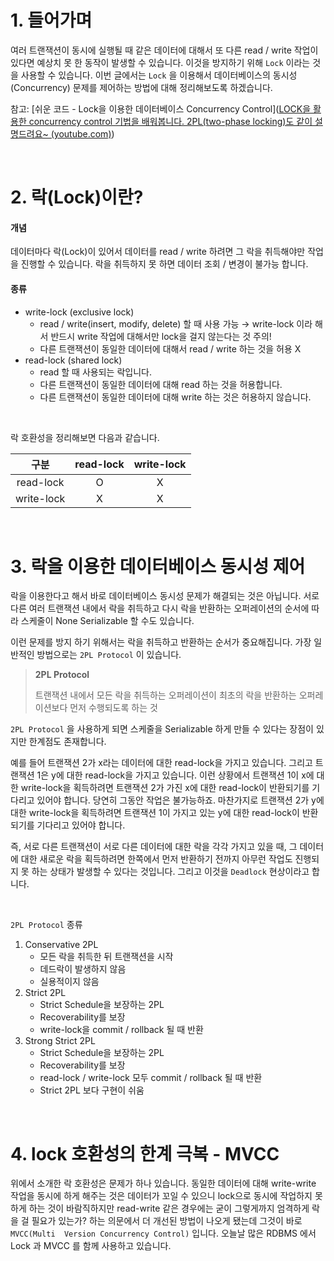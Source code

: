 # 1. 들어가며

여러 트랜잭션이 동시에 실행될 때 같은 데이터에 대해서 또 다른 read / write 작업이 있다면 예상치 못 한 동작이 발생할 수 있습니다. 이것을 방지하기 위해 `Lock` 이라는 것을 사용할 수 있습니다. 이번 글에서는 `Lock` 을 이용해서 데이터베이스의 동시성(Concurrency) 문제를 제어하는 방법에 대해 정리해보도록 하겠습니다.

참고: [쉬운 코드 - Lock을 이용한 데이터베이스 Concurrency Control]([LOCK을 활용한 concurrency control 기법을 배워봅니다. 2PL(two-phase locking)도 같이 설명드려요~ (youtube.com)](https://www.youtube.com/watch?v=0PScmeO3Fig&list=PLcXyemr8ZeoREWGhhZi5FZs6cvymjIBVe&index=18))

&nbsp;

# 2. 락(Lock)이란?

#### 개념

데이터마다 락(Lock)이 있어서 데이터를 read / write 하려면 그 락을 취득해야만 작업을 진행할 수 있습니다. 락을 취득하지 못 하면 데이터 조회 / 변경이 불가능 합니다.

#### 종류

- write-lock (exclusive lock)
  - read / write(insert, modify, delete) 할 때 사용 가능 → write-lock 이라 해서 반드시 write 작업에 대해서만 lock을 걸지 않는다는 것 주의!
  - 다른 트랜잭션이 동일한 데이터에 대해서 read / write 하는 것을 허용 X
- read-lock (shared lock)
  - read 할 때 사용되는 락입니다. 
  - 다른 트랜잭션이 동일한 데이터에 대해 read 하는 것을 허용합니다.
  - 다른 트랜잭션이 동일한 데이터에 대해 write 하는 것은 허용하지 않습니다.

<br>

락 호환성을 정리해보면 다음과 같습니다.

|    구분    | read-lock | write-lock |
| :--------: | :-------: | :--------: |
| read-lock  |     O     |     X      |
| write-lock |     X     |     X      |

&nbsp;

# 3. 락을 이용한 데이터베이스 동시성 제어

 락을 이용한다고 해서 바로 데이터베이스 동시성 문제가 해결되는 것은 아닙니다. 서로 다른 여러 트랜잭션 내에서 락을 취득하고 다시 락을 반환하는 오퍼레이션의 순서에 따라 스케줄이 None Serializable 할 수도 있습니다.

이런 문제를 방지 하기 위해서는 락을 취득하고 반환하는 순서가 중요해집니다. 가장 일반적인 방법으로는 `2PL Protocol` 이 있습니다. 

> **2PL Protocol**
>
> 트랜잭션 내에서 모든 락을 취득하는 오퍼레이션이 최초의 락을 반환하는 오퍼레이션보다 먼저 수행되도록 하는 것

`2PL Protocol` 을 사용하게 되면 스케줄을 Serializable 하게 만들 수 있다는 장점이 있지만 한계점도 존재합니다. 

예를 들어 트랜잭션 2가 x라는 데이터에 대한 read-lock을 가지고 있습니다. 그리고 트랜잭션 1은 y에 대한 read-lock을 가지고 있습니다. 이런 상황에서 트랜잭션 1이 x에 대한 write-lock을 획득하려면 트랜잭션 2가 가진 x에 대한 read-lock이 반환되기를 기다리고 있어야 합니다. 당연히 그동안 작업은 불가능하죠. 마찬가지로 트랜잭션 2가 y에 대한 write-lock을 획득하려면 트랜잭션 1이 가지고 있는 y에 대한 read-lock이 반환되기를 기다리고 있어야 합니다.

즉, 서로 다른 트랜잭션이 서로 다른 데이터에 대한 락을 각각 가지고 있을 때, 그 데이터에 대한 새로운 락을 획득하려면 한쪽에서 먼저 반환하기 전까지 아무런 작업도 진행되지 못 하는 상태가 발생할 수 있다는 것입니다. 그리고 이것을 `Deadlock` 현상이라고 합니다.

<br>

`2PL Protocol` 종류

1. Conservative 2PL
   - 모든 락을 취득한 뒤 트랜잭션을 시작
   - 데드락이 발생하지 않음
   - 실용적이지 않음
2. Strict 2PL
   - Strict Schedule을 보장하는 2PL
   - Recoverability를 보장
   - write-lock을 commit / rollback 될 때 반환
3. Strong Strict 2PL
   - Strict Schedule을 보장하는 2PL
   - Recoverability를 보장
   - read-lock / write-lock 모두 commit / rollback 될 때 반환
   - Strict 2PL 보다 구현이 쉬움

&nbsp;

# 4. lock 호환성의 한계 극복 - MVCC

위에서 소개한 락 호환성은 문제가 하나 있습니다. 동일한 데이터에 대해 write-write 작업을 동시에 하게 해주는 것은 데이터가 꼬일 수 있으니 lock으로 동시에 작업하지 못 하게 하는 것이 바람직하지만 read-write 같은 경우에는 굳이 그렇게까지 엄격하게 락을 걸 필요가 있는가? 하는 의문에서 더 개선된 방법이 나오게 됐는데 그것이 바로 `MVCC(Multi  Version Concurrency Control)` 입니다. 오늘날 많은 RDBMS 에서 Lock 과 MVCC 를 함께 사용하고 있습니다.